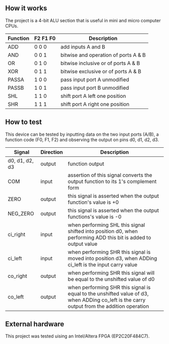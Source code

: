 <!---

This file is used to generate your project datasheet. Please fill in the information below and delete any unused
sections.

You can also include images in this folder and reference them in the markdown. Each image must be less than
512 kb in size, and the combined size of all images must be less than 1 MB.
-->

## How it works

The project is a 4-bit ALU section that is useful in mini and micro computer CPUs.

| Function    |F2  F1  F0 | Description |
| ------------|---------- | ------------ |
|ADD         |0   0   0 | add inputs A and B | 
|AND         |0   0   1 | bitwise and operation of ports A & B |
|OR          |0   1   0 | bitwise inclusive or of ports A & B |
|XOR         |0   1   1 | bitwise exclusive or of ports A & B |
|PASSA       |1   0   0 | pass input port A unmodified |
|PASSB       |1   0   1 | pass input port B unmodified |
|SHL         |1   1   0 | shift port A left one position |
|SHR         |1   1   1 | shift port A right one position |


## How to test

This device can be tested by inputting data on the two input ports (A/B), a function code (F0, F1, F2) and 
observing the output on pins d0, d1, d2, d3.

|Signal | Direction | Description |
| --- | --- | --- |
| d0, d1, d2, d3 | output| function output |
| COM | input | assertion of this signal converts the output function to its 1's complement form |
| ZERO | output | this signal is asserted when the output function's value is +0 |
| NEG_ZERO | output | this signal is asserted when the output functions's value is -0 |
| ci_right | input | when performing SHL this signal shifted into position d0, when performing ADD this bit is added to output value |
| ci_left | input | when performing SHR this signal is moved into position d3, when ADDing ci_left is the input carry value |
| co_right| output | when performing SHR this signal will be equal to the unshifted value of d0 |
| co_left | output | when performing SHR this signal is equal to the unshifted value of d3, when ADDing co_left is the carry output from the addition operation |

## External hardware

This project was tested uising an Intel/Altera FPGA (EP2C20F484C7).
